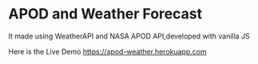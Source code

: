 # APOD and Weather Forecast

It made using WeatherAPI and NASA APOD API,developed with vanilla JS

Here is the Live Demo   https://apod-weather.herokuapp.com
